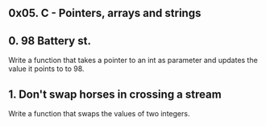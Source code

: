 ## 0x05. C - Pointers, arrays and strings

## 0. 98 Battery st.

Write a function that takes a pointer to an int as parameter and updates the value it points to to 98.

## 1. Don't swap horses in crossing a stream

Write a function that swaps the values of two integers.

##

